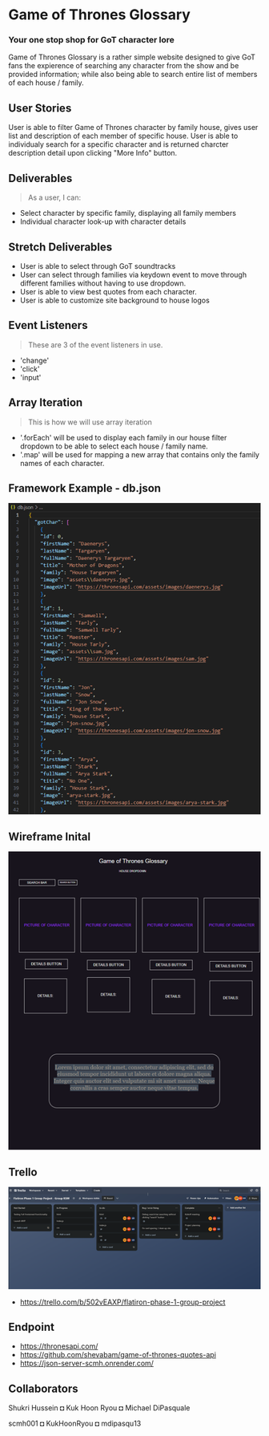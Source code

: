 




# Game of Thrones Glossary

###  Your one stop shop for GoT character lore
Game of Thrones Glossary is a rather simple website designed to give GoT fans the expierence of searching any character from the show and be provided information; while also being able to search entire list of members of each house / family.

## User Stories
User is able to filter Game of Thrones character by family house, gives user list and description of each member of specific house. User is able to individualy search for a specific character and is returned charcter description detail upon clicking "More Info" button.


## Deliverables
> As a user, I can:
* Select character by specific family, displaying all family members
* Individual character look-up with character details

## Stretch Deliverables
* User is able to select through GoT soundtracks
* User can select through families via keydown event to move through different families without having to use dropdown.
* User is able to view best quotes from each character.
* User is able to customize site background to house logos

## Event Listeners
> These are 3 of the event listeners in use.
* 'change'
* 'click'
* 'input'

## Array Iteration
> This is how we will use array iteration
* '.forEach' will be used to display each family in our house filter dropdown to be able to select each house / family name.
* '.map' will be used for mapping a new array that contains only the family names of each character.

## Framework Example - db.json
![db](assets\dbimg.png)

## Wireframe Inital
<img src="assets\wireframev2.png">


## Trello
 ![trello](assets\trello1.png)
 * https://trello.com/b/502vEAXP/flatiron-phase-1-group-project
 
## Endpoint

* https://thronesapi.com/
* https://github.com/shevabam/game-of-thrones-quotes-api
* https://json-server-scmh.onrender.com/

## Collaborators
Shukri Hussein ◘ Kuk Hoon Ryou ◘ Michael DiPasquale

scmh001        ◘ KukHoonRyou   ◘ mdipasqu13




